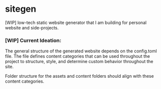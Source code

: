 # sitegen
[WIP] low-tech static website generator that I am building for personal website and side-projects.

### [WIP] Current Ideation:

The general structure of the generated website depends on the config.toml file. The file defines content categories that can be used throughout the project to structure, style, and determine
custom behavior throughout the site. 

Folder structure for the assets and content folders should align with these content categories. 



